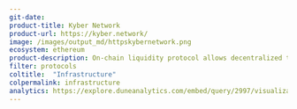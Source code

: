 ```yaml
---
git-date:
product-title: Kyber Network
product-url: https://kyber.network/
image: /images/output_md/httpskybernetwork.png
ecosystem: ethereum
product-description: On-chain liquidity protocol allows decentralized token swaps to be integrated into any application. [Interview with Loi Luu, CEO and co-founder of Kyber Network](/kyber-network).
filter: protocols
coltitle:  "Infrastructure"
colpermalink: infrastructure
analytics: https://explore.duneanalytics.com/embed/query/2997/visualization/5790?api_key=HHhfNvIIhiL3oc0NpRLaA7akSjHySN2a9D8tWros
---
```

